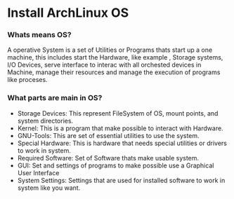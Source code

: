 # Install ArchLinux OS

### Whats means OS?

A operative System is a set of Utilities or Programs thats start up a one machine, this includes start the Hardware, like example , Storage systems, I/O Devices, serve interface to interac with all orchested devices in Machine, manage their resources and manage the execution of  programs like proceses.

### What parts are main in OS?

- Storage Devices: This represent FileSystem of OS, mount points, and system directories.
- Kernel: This is a program that make possible to interact with Hardware.
- GNU-Tools: This are set of essential utilities to use the system.
- Special Hardware: This is hardware that needs special utilities or drivers to work in system.
- Required Software: Set of Software thats make usable system.
- GUI: Set and settings of programs to make possible use a Graphical User Interface
- System Settings: Settings that are used for installed software to work in system like you want.

